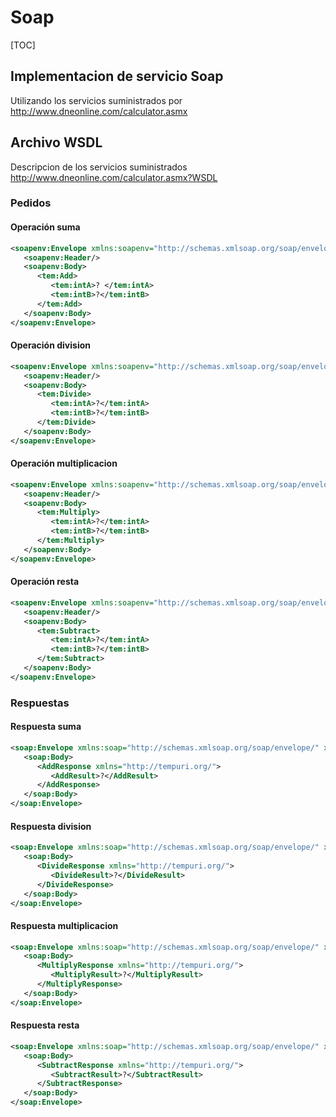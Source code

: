 # Soap

[TOC]

## Implementacion de servicio Soap

Utilizando los servicios suministrados por http://www.dneonline.com/calculator.asmx

## Archivo WSDL

Descripcion de los servicios suministrados http://www.dneonline.com/calculator.asmx?WSDL

### Pedidos

#### Operación suma

```xml
<soapenv:Envelope xmlns:soapenv="http://schemas.xmlsoap.org/soap/envelope/"xmlns:tem="http://tempuri.org/">
   <soapenv:Header/>
   <soapenv:Body>
      <tem:Add>
         <tem:intA>? </tem:intA>
         <tem:intB>?</tem:intB>
      </tem:Add>
   </soapenv:Body>
</soapenv:Envelope>
```

####  Operación division 

```xml
<soapenv:Envelope xmlns:soapenv="http://schemas.xmlsoap.org/soap/envelope/" xmlns:tem="http://tempuri.org/">
   <soapenv:Header/>
   <soapenv:Body>
      <tem:Divide>
         <tem:intA>?</tem:intA>
         <tem:intB>?</tem:intB>
      </tem:Divide>
   </soapenv:Body>
</soapenv:Envelope>
```

####  Operación multiplicacion

```xml
<soapenv:Envelope xmlns:soapenv="http://schemas.xmlsoap.org/soap/envelope/" xmlns:tem="http://tempuri.org/">
   <soapenv:Header/>
   <soapenv:Body>
      <tem:Multiply>
         <tem:intA>?</tem:intA>
         <tem:intB>?</tem:intB>
      </tem:Multiply>
   </soapenv:Body>
</soapenv:Envelope>
```

####  Operación resta 

```xml
<soapenv:Envelope xmlns:soapenv="http://schemas.xmlsoap.org/soap/envelope/" xmlns:tem="http://tempuri.org/">
   <soapenv:Header/>
   <soapenv:Body>
      <tem:Subtract>
         <tem:intA>?</tem:intA>
         <tem:intB>?</tem:intB>
      </tem:Subtract>
   </soapenv:Body>
</soapenv:Envelope>
```

### Respuestas

#### Respuesta suma

```xml
<soap:Envelope xmlns:soap="http://schemas.xmlsoap.org/soap/envelope/" xmlns:xsi="http://www.w3.org/2001/XMLSchema-instance" xmlns:xsd="http://www.w3.org/2001/XMLSchema">
   <soap:Body>
      <AddResponse xmlns="http://tempuri.org/">
         <AddResult>?</AddResult>
      </AddResponse>
   </soap:Body>
</soap:Envelope>
```

#### Respuesta division

```xml
<soap:Envelope xmlns:soap="http://schemas.xmlsoap.org/soap/envelope/" xmlns:xsi="http://www.w3.org/2001/XMLSchema-instance" xmlns:xsd="http://www.w3.org/2001/XMLSchema">
   <soap:Body>
      <DivideResponse xmlns="http://tempuri.org/">
         <DivideResult>?</DivideResult>
      </DivideResponse>
   </soap:Body>
</soap:Envelope>
```

#### Respuesta multiplicacion

```xml
<soap:Envelope xmlns:soap="http://schemas.xmlsoap.org/soap/envelope/" xmlns:xsi="http://www.w3.org/2001/XMLSchema-instance" xmlns:xsd="http://www.w3.org/2001/XMLSchema">
   <soap:Body>
      <MultiplyResponse xmlns="http://tempuri.org/">
         <MultiplyResult>?</MultiplyResult>
      </MultiplyResponse>
   </soap:Body>
</soap:Envelope>
```

#### Respuesta resta

```xml
<soap:Envelope xmlns:soap="http://schemas.xmlsoap.org/soap/envelope/" xmlns:xsi="http://www.w3.org/2001/XMLSchema-instance" xmlns:xsd="http://www.w3.org/2001/XMLSchema">
   <soap:Body>
      <SubtractResponse xmlns="http://tempuri.org/">
         <SubtractResult>?</SubtractResult>
      </SubtractResponse>
   </soap:Body>
</soap:Envelope>
```


